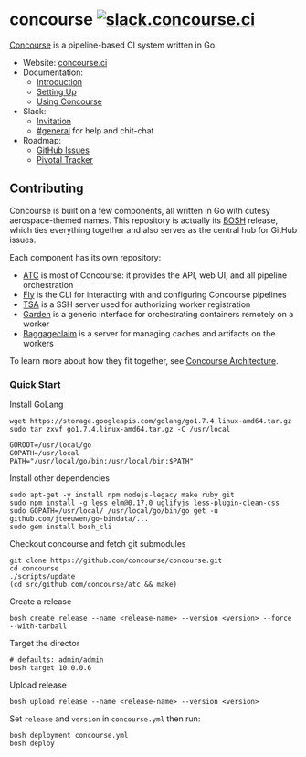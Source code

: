 # concourse [![slack.concourse.ci](http://slack.concourse.ci/badge.svg)](http://slack.concourse.ci)

[Concourse](https://concourse.ci) is a pipeline-based CI system written in Go.

* Website: [concourse.ci](https://concourse.ci)
* Documentation:
  * [Introduction](https://concourse.ci/introduction.html)
  * [Setting Up](https://concourse.ci/setting-up.html)
  * [Using Concourse](https://concourse.ci/using-concourse.html)
* Slack:
  * [Invitation](http://slack.concourse.ci)
  * [#general](https://concourseci.slack.com) for help and chit-chat
* Roadmap:
  * [GitHub Issues](https://github.com/concourse/concourse/issues)
  * [Pivotal Tracker](https://www.pivotaltracker.com/n/projects/1059262)

## Contributing

Concourse is built on a few components, all written in Go with cutesy
aerospace-themed names. This repository is actually its [BOSH](https://bosh.io)
release, which ties everything together and also serves as the central hub for
GitHub issues.

Each component has its own repository:

* [ATC](https://github.com/concourse/atc) is most of Concourse: it provides
  the API, web UI, and all pipeline orchestration
* [Fly](https://github.com/concourse/fly) is the CLI for interacting with and
  configuring Concourse pipelines
* [TSA](https://github.com/concourse/tsa) is a SSH server used for authorizing
  worker registration
* [Garden](https://github.com/cloudfoundry-incubator/garden) is a generic
  interface for orchestrating containers remotely on a worker
* [Baggageclaim](https://github.com/concourse/baggageclaim) is a server for
  managing caches and artifacts on the workers

To learn more about how they fit together, see [Concourse
Architecture](https://concourse.ci/architecture.html).

### Quick Start

Install GoLang
```
wget https://storage.googleapis.com/golang/go1.7.4.linux-amd64.tar.gz
sudo tar zxvf go1.7.4.linux-amd64.tar.gz -C /usr/local

GOROOT=/usr/local/go
GOPATH=/usr/local
PATH="/usr/local/go/bin:/usr/local/bin:$PATH"
```

Install other dependencies
```
sudo apt-get -y install npm nodejs-legacy make ruby git
sudo npm install -g less elm@0.17.0 uglifyjs less-plugin-clean-css
sudo GOPATH=/usr/local/ /usr/local/go/bin/go get -u github.com/jteeuwen/go-bindata/...
sudo gem install bosh_cli
```

Checkout concourse and fetch git submodules
```
git clone https://github.com/concourse/concourse.git
cd concourse
./scripts/update
(cd src/github.com/concourse/atc && make)
```

Create a release
```
bosh create release --name <release-name> --version <version> --force --with-tarball
```

Target the director
```
# defaults: admin/admin
bosh target 10.0.0.6
```

Upload release
```
bosh upload release --name <release-name> --version <version>
```

Set `release` and `version` in `concourse.yml` then run:
```
bosh deployment concourse.yml
bosh deploy
```
